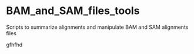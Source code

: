 BAM_and_SAM_files_tools
=======================

Scripts to summarize alignments and manipulate BAM and SAM alignments files

gfhfhd